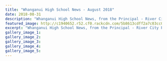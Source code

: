 ```yaml
---
title: "Whanganui High School News - August 2018"
date: 2018-08-31
description: "Whanganui High School News, from the Principal - River City Press, August 2018..."
featured_image: http://c1940652.r52.cf0.rackcdn.com/5b8613cdff2a7c03cc00050b/WEBSITE-CREST-used-SEPT-2017.jpg
excerpt: "Whanganui High School News, from the Principal - River City Press, August 2018."
gallery_image_1: 
gallery_image_2: 
gallery_image_3: 
gallery_image_4: 
gallery_image_5: 
---
```

